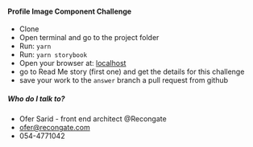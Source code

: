 #### Profile Image Component Challenge ####
* Clone
* Open terminal and go to the project folder
* Run: `yarn`
* Run: `yarn storybook`
* Open your browser at: [localhost](http://localhost:9009/)
* go to Read Me story (first one) and get the details for this challenge
* save your work to the `answer` branch a pull request from github

##### Who do I talk to? #####

* Ofer Sarid - front end architect @Recongate
* ofer@recongate.com
* 054-4771042